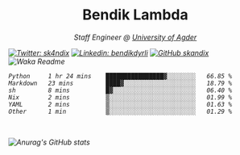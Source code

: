 <h1 align="center"> Bendik Lambda </h1>
<p align="center"><em>Staff Engineer @ <a href="http://www.uia.no">University of Agder</a></p>



[![Twitter: sk4ndix](https://img.shields.io/twitter/follow/sk4ndix?style=social)](https://twitter.com/sk4ndix)
[![Linkedin: bendikdyrli](https://img.shields.io/badge/-bendikdyrli-blue?style=flat-square&logo=Linkedin&logoColor=white&link=https://www.linkedin.com/in/bendikdyrli/)](https://www.linkedin.com/in/bendikdyrli/)
[![GitHub skandix](https://img.shields.io/github/followers/skandix?label=follow&style=social)](https://github.com/skandix)
![Waka Readme](https://github.com/skandix/skandix/workflows/Waka%20Readme/badge.svg)


<!--START_SECTION:waka-->

```text
Python     1 hr 24 mins    ████████████████▓░░░░░░░░   66.85 %
Markdown   23 mins         ████▓░░░░░░░░░░░░░░░░░░░░   18.79 %
sh         8 mins          █▓░░░░░░░░░░░░░░░░░░░░░░░   06.40 %
Nix        2 mins          ▒░░░░░░░░░░░░░░░░░░░░░░░░   01.99 %
YAML       2 mins          ▒░░░░░░░░░░░░░░░░░░░░░░░░   01.63 %
Other      1 min           ▒░░░░░░░░░░░░░░░░░░░░░░░░   01.29 %
```

<!--END_SECTION:waka-->

  <br>
  
![Anurag's GitHub stats](https://github-readme-stats.vercel.app/api?username=skandix&show_icons=true&theme=tokyonight)


